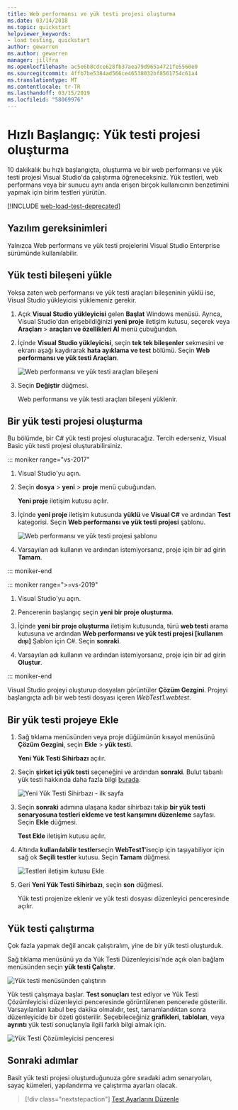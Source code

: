 ```yaml
---
title: Web performansı ve yük testi projesi oluşturma
ms.date: 03/14/2018
ms.topic: quickstart
helpviewer_keywords:
- load testing, quickstart
author: gewarren
ms.author: gewarren
manager: jillfra
ms.openlocfilehash: ac5e6b8cdce628fb37aea79d965a4721fe5560e0
ms.sourcegitcommit: 4ffb7be5384ad566ce46538032bf8561754c61a4
ms.translationtype: MT
ms.contentlocale: tr-TR
ms.lasthandoff: 03/15/2019
ms.locfileid: "58069976"
---
```

# <a name="quickstart-create-a-load-test-project"></a>Hızlı Başlangıç: Yük testi projesi oluşturma

10 dakikalık bu hızlı başlangıçta, oluşturma ve bir web performansı ve yük testi projesi Visual Studio'da çalıştırma öğreneceksiniz. Yük testleri, web performans veya bir sunucu aynı anda erişen birçok kullanıcının benzetimini yapmak için birim testleri yürütün.

[!INCLUDE [web-load-test-deprecated](includes/web-load-test-deprecated.md)]

## <a name="software-requirements"></a>Yazılım gereksinimleri

Yalnızca Web performans ve yük testi projelerini Visual Studio Enterprise sürümünde kullanılabilir.

## <a name="install-the-load-testing-component"></a>Yük testi bileşeni yükle

Yoksa zaten web performansı ve yük testi araçları bileşeninin yüklü ise, Visual Studio yükleyicisi yüklemeniz gerekir.

1. Açık **Visual Studio yükleyicisi** gelen **Başlat** Windows menüsü. Ayrıca, Visual Studio'dan erişebildiğinizi **yeni proje** iletişim kutusu, seçerek veya **Araçları** > **araçları ve özellikleri Al** menü çubuğundan.

1. İçinde **Visual Studio yükleyicisi**, seçin **tek tek bileşenler** sekmesini ve ekranı aşağı kaydırarak **hata ayıklama ve test** bölümü. Seçin **Web performansı ve yük testi Araçları**.

   ![Web performansı ve yük testi araçları bileşeni](media/web-perf-load-testing-tools-component.png)

1. Seçin **Değiştir** düğmesi.

   Web performansı ve yük testi araçları bileşeni yüklenir.

## <a name="create-a-load-test-project"></a>Bir yük testi projesi oluşturma

Bu bölümde, bir C# yük testi projesi oluşturacağız. Tercih ederseniz, Visual Basic yük testi projesi oluşturabilirsiniz.

::: moniker range="vs-2017"

1. Visual Studio'yu açın.

2. Seçin **dosya** > **yeni** > **proje** menü çubuğundan.

   **Yeni proje** iletişim kutusu açılır.

3. İçinde **yeni proje** iletişim kutusunda **yüklü** ve **Visual C#** ve ardından **Test** kategorisi. Seçin **Web performansı ve yük testi projesi** şablonu.

   ![Web performansı ve yük testi projesi şablonu](media/web-perf-load-test-project-template.png)

4. Varsayılan adı kullanın ve ardından istemiyorsanız, proje için bir ad girin **Tamam**.

::: moniker-end

::: moniker range=">=vs-2019"

1. Visual Studio'yu açın.

2. Pencerenin başlangıç seçin **yeni bir proje oluşturma**.

3. İçinde **yeni bir proje oluşturma** iletişim kutusunda, türü **web testi** arama kutusuna ve ardından **Web performansı ve yük testi projesi \[kullanım dışı]** Şablon için C#. Seçin **sonraki**.

4. Varsayılan adı kullanın ve ardından istemiyorsanız, proje için bir ad girin **Oluştur**.

::: moniker-end

   Visual Studio projeyi oluşturup dosyaları görüntüler **Çözüm Gezgini**. Projeyi başlangıçta adlı bir web testi dosyası içeren *WebTest1.webtest*.

## <a name="add-a-load-test-to-the-project"></a>Bir yük testi projeye Ekle

1. Sağ tıklama menüsünden veya proje düğümünün kısayol menüsünü **Çözüm Gezgini**, seçin **Ekle** > **yük testi**.

   **Yeni Yük Testi Sihirbazı** açılır.

1. Seçin **şirket içi yük testi** seçeneğini ve ardından **sonraki**. Bulut tabanlı yük testi hakkında daha fazla bilgi [burada](/azure/devops/test/load-test/get-started-simple-cloud-load-test?view=vsts).

   ![Yeni Yük Testi Sihirbazı - ilk sayfa](media/load-test-wizard-page-1.png)

1. Seçin **sonraki** adımına ulaşana kadar sihirbazı takip **bir yük testi senaryosuna testleri ekleme ve test karışımını düzenleme** sayfası. Seçin **Ekle** düğmesi.

   **Test Ekle** iletişim kutusu açılır.

1. Altında **kullanılabilir testler**seçin **WebTest1'i**seçip için taşıyabiliyor için sağ ok **Seçili testler** kutusu. Seçin **Tamam** düğmesi.

   ![Testleri iletişim kutusu Ekle](media/add-tests-dialog-box.png)

1. Geri **Yeni Yük Testi Sihirbazı**, seçin **son** düğmesi.

   Yük testi projenize eklenir ve yük testi dosyası düzenleyici penceresinde açılır.

## <a name="run-the-load-test"></a>Yük testi çalıştırma

Çok fazla yapmak değil ancak çalıştıralım, yine de bir yük testi oluşturduk.

Sağ tıklama menüsünü ya da Yük Testi Düzenleyicisi'nde açık olan bağlam menüsünden seçin **yük testi Çalıştır**.

![Yük testi menüsünden çalıştırın](media/run-load-test.png)

Yük testi çalışmaya başlar. **Test sonuçları** test ediyor ve Yük Testi Çözümleyicisi düzenleyici penceresinde görüntülenen pencerede gösterilir. Varsayılanları kabul beş dakika olmalıdır, test, tamamlandıktan sonra düzenleyicide bir özeti gösterilir. Seçebileceğiniz **grafikleri**, **tabloları**, veya **ayrıntı** yük testi sonuçlarıyla ilgili farklı bilgi almak için.

![Yük Testi Çözümleyicisi penceresi](media/load-test-analyzer.png)

## <a name="next-steps"></a>Sonraki adımlar

Basit yük testi projesi oluşturduğunuza göre sıradaki adım senaryoları, sayaç kümeleri, yapılandırma ve çalıştırma ayarları olacak.

> [!div class="nextstepaction"]
> [Test Ayarlarını Düzenle](edit-load-tests.md)

